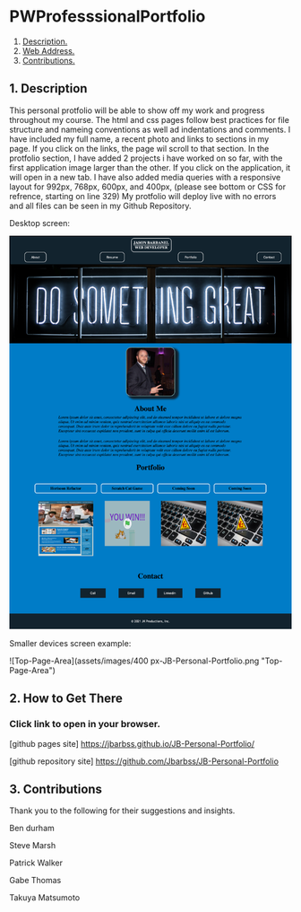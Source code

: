 # PWProfesssionalPortfolio

1. [ Description. ](#desc)
2. [ Web Address. ](#web-address)
3. [ Contributions. ](#contributions)


<a name="desc"></a>
## 1. Description


This personal protfolio will be able to show off my work and progress throughout my course.
The html and css pages follow best practices for file structure and nameing conventions as well ad indentations and comments.
I have included my full name, a recent photo and links to sections in my page.
If you click on the links, the page wil scroll to that section.
In the protfolio section, I have added 2 projects i have worked on so far, with the first application image larger than the other. If you click on the application, it will open in a new tab.
I have also added media queries with a responsive layout for 992px, 768px, 600px, and 400px, (please see bottom or CSS for refrence, starting on line 329)
My protfolio will deploy live with no errors and all files can be seen in my Github Repository.


Desktop screen:

![Top-Page-Area](assets/images/full_Design_Portfolio.png "Top-Page-Area")

Smaller devices screen example:

![Top-Page-Area](assets/images/400 px-JB-Personal-Portfolio.png "Top-Page-Area")

<a name="web-address"></a>
## 2. How to Get There

### Click link to open in your browser.


[github pages site] https://jbarbss.github.io/JB-Personal-Portfolio/

[github repository site] https://github.com/Jbarbss/JB-Personal-Portfolio


<a name="contributions"></a>
## 3. Contributions
Thank you to the following for their suggestions and insights.

Ben durham

Steve Marsh

Patrick Walker

Gabe Thomas

Takuya Matsumoto
